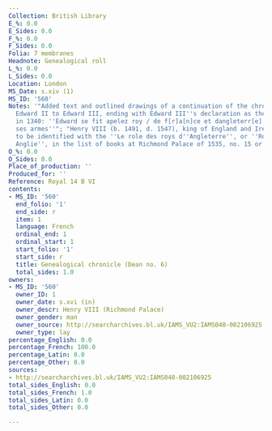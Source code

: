 ```yaml
---
Collection: British Library
E_%: 0.0
E_Sides: 0.0
F_%: 0.0
F_Sides: 0.0
Folia: 7 membranes
Headnote: Genealogical roll
L_%: 0.0
L_Sides: 0.0
Location: London
MS_Date: s.xiv (1)
MS_ID: '560'
Notes: '"Added text and outlined drawings of a continuation of the chronicle from
  Edward II to Edward III, ending with Edward III''s declaration as the king of France
  in 1340: ''Edward se fit apelez roy / de f[r]a[n]ce et dangleterr[e] et q[ua]trona
  ses armes''"; "Henry VIII (b. 1491, d. 1547), king of England and Ireland, perhaps
  to be identified with the ''Le role des roys d''Angleterre'', or ''Rotulus regum
  Anglie'', in the list of books at Richmond Palace of 1535, no. 15 or 17."'
O_%: 0.0
O_Sides: 0.0
Place_of_production: ''
Produced_for: ''
Reference: Royal 14 B VI
contents:
- MS_ID: '560'
  end_folio: '1'
  end_side: r
  item: 1
  language: French
  ordinal_end: 1
  ordinal_start: 1
  start_folio: '1'
  start_side: r
  title: Genealogical chronicle (Dean no. 6)
  total_sides: 1.0
owners:
- MS_ID: '560'
  owner_ID: 1
  owner_date: s.xvi (in)
  owner_descr: Henry VIII (Richmond Palace)
  owner_gender: man
  owner_source: http://searcharchives.bl.uk/IAMS_VU2:IAMS040-002106925
  owner_type: lay
percentage_English: 0.0
percentage_French: 100.0
percentage_Latin: 0.0
percentage_Other: 0.0
sources:
- http://searcharchives.bl.uk/IAMS_VU2:IAMS040-002106925
total_sides_English: 0.0
total_sides_French: 1.0
total_sides_Latin: 0.0
total_sides_Other: 0.0

---
```

